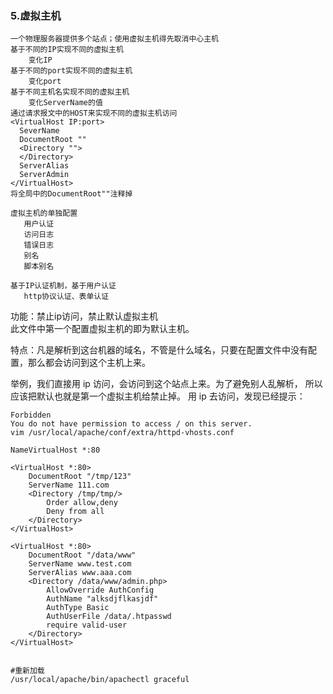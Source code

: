  ### 5.虚拟主机
    一个物理服务器提供多个站点；使用虚拟主机得先取消中心主机
    基于不同的IP实现不同的虚拟主机
        变化IP
    基于不同的port实现不同的虚拟主机
        变化port
    基于不同主机名实现不同的虚拟主机
        变化ServerName的值
    通过请求报文中的HOST来实现不同的虚拟主机访问
    <VirtualHost IP:port>
      SeverName
      DocumentRoot ""
      <Directory "">
      </Directory>
      ServerAlias
      ServerAdmin
    </VirtualHost>
    将全局中的DocumentRoot""注释掉

    虚拟主机的单独配置
       用户认证
       访问日志
       错误日志
       别名
       脚本别名

    基于IP认证机制，基于用户认证
       http协议认证、表单认证
       
功能：禁止ip访问，禁止默认虚拟主机  
此文件中第一个配置虚拟主机的即为默认主机。  

特点：凡是解析到这台机器的域名，不管是什么域名，只要在配置文件中没有配置，那么都会访问到这个主机上来。  

举例，我们直接用 ip 访问，会访问到这个站点上来。为了避免别人乱解析， 所以应该把默认也就是第一个虚拟主机给禁止掉。 用 ip 去访问，发现已经提示：

    Forbidden
    You do not have permission to access / on this server.
    vim /usr/local/apache/conf/extra/httpd-vhosts.conf
    
    NameVirtualHost *:80

    <VirtualHost *:80>
        DocumentRoot "/tmp/123"
        ServerName 111.com
        <Directory /tmp/tmp/>
            Order allow,deny
            Deny from all
        </Directory>
    </VirtualHost>
    
    <VirtualHost *:80>
        DocumentRoot "/data/www"
        ServerName www.test.com
        ServerAlias www.aaa.com
        <Directory /data/www/admin.php>
            AllowOverride AuthConfig
            AuthName "alksdjflkasjdf"
            AuthType Basic
            AuthUserFile /data/.htpasswd
            require valid-user
        </Directory>
    </VirtualHost>

    
    #重新加载
    /usr/local/apache/bin/apachectl graceful
